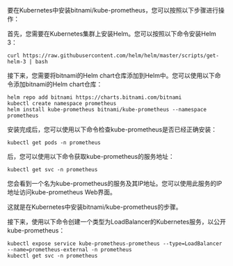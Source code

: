 要在Kubernetes中安装bitnami/kube-prometheus，您可以按照以下步骤进行操作：

首先，您需要在Kubernetes集群上安装Helm。您可以按照以下命令安装Helm 3：

    curl https://raw.githubusercontent.com/helm/helm/master/scripts/get-helm-3 | bash

接下来，您需要将bitnami的Helm chart仓库添加到Helm中。您可以使用以下命令添加bitnami的Helm chart仓库：
    
    helm repo add bitnami https://charts.bitnami.com/bitnami
    kubectl create namespace prometheus
    helm install kube-prometheus bitnami/kube-prometheus --namespace prometheus


安装完成后，您可以使用以下命令检查kube-prometheus是否已经正确安装：
    
    kubectl get pods -n prometheus

后，您可以使用以下命令获取kube-prometheus的服务地址：

    kubectl get svc -n prometheus

您会看到一个名为kube-prometheus的服务及其IP地址。您可以使用此服务的IP地址访问kube-prometheus Web界面。

这就是在Kubernetes中安装bitnami/kube-prometheus的步骤。


接下来，使用以下命令创建一个类型为LoadBalancer的Kubernetes服务，以公开kube-prometheus：

    kubectl expose service kube-prometheus-prometheus --type=LoadBalancer --name=prometheus-external -n prometheus
    kubectl get svc -n prometheus

